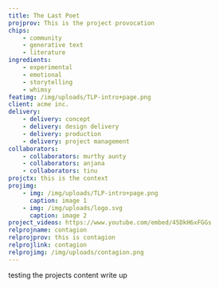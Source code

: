 ```yaml
---
title: The Last Poet
projprov: This is the project provocation
chips: 
    - community
    - generative text
    - literature
ingredients:
    - experimental
    - emotional
    - storytelling
    - whimsy
featimg: /img/uploads/TLP-intro+page.png
client: acme inc.
delivery:
    - delivery: concept
    - delivery: design delivery
    - delivery: production
    - delivery: project management
collaborators:
    - collaborators: murthy aunty
    - collaborators: anjana
    - collaborators: tinu
projctx: this is the context
projimg:
    - img: /img/uploads/TLP-intro+page.png
      caption: image 1
    - img: /img/uploads/logo.svg
      caption: image 2
project_videos: https://www.youtube.com/embed/45DkH6xFGGs
relprojname: contagion
relprojprov: this is contagion
relprojlink: contagion
relprojimg: /img/uploads/contagion.png
---
```


testing the projects content write up